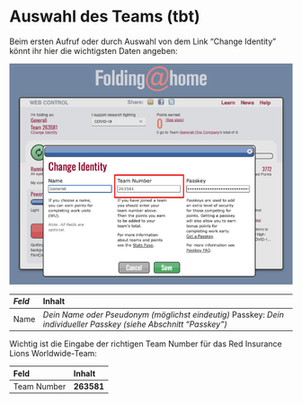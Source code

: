 # Auswahl des Teams \(tbt\)

Beim ersten Aufruf oder durch Auswahl von dem Link “Change Identity” könnt ihr hier die wichtigsten Daten angeben:

![](../.gitbook/assets/img1.de.png)

| _Feld_ | Inhalt |
| :--- | :--- |
| Name | _Dein Name oder Pseudonym \(möglichst eindeutig\)_ Passkey: _Dein individueller Passkey \(siehe Abschnitt “Passkey”\)_ |

Wichtig ist die Eingabe der richtigen Team Number für das Red Insurance Lions Worldwide-Team:

| Feld | Inhalt |
| :--- | :--- |
| Team Number | **263581** |



